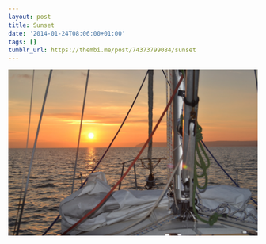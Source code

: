 ```yaml
---
layout: post
title: Sunset
date: '2014-01-24T08:06:00+01:00'
tags: []
tumblr_url: https://thembi.me/post/74373799084/sunset
---
```

 ![](/files/tumblr_mzwjmoqmKO1tq106bo1_1280.jpg)  
